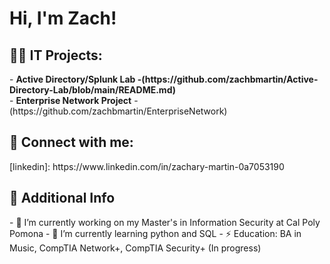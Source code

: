 <h1>Hi, I'm Zach!


<h2>👨‍💻 IT Projects:</h2>
- <b>Active Directory/Splunk Lab 
  -(https://github.com/zachbmartin/Active-Directory-Lab/blob/main/README.md)</b> 
<br />
- <b>Enterprise Network Project</b>
  -(https://github.com/zachbmartin/EnterpriseNetwork)


<h2> 🤳 Connect with me:</h2>
[linkedin]: https://www.linkedin.com/in/zachary-martin-0a7053190

<h2> 📕 Additional Info</h2>
- 🔭 I’m currently working on my Master's in Information Security at Cal Poly Pomona 
- 🌱 I’m currently learning python and SQL
- ⚡ Education: BA in Music, CompTIA Network+, CompTIA Security+ (In progress)
